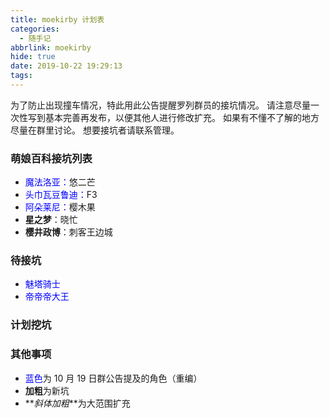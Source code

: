 ```yaml
---
title: moekirby 计划表
categories:
  - 随手记
abbrlink: moekirby
hide: true
date: 2019-10-22 19:29:13
tags:
---
```


为了防止出现撞车情况，特此用此公告提醒罗列群员的接坑情况。
请注意尽量一次性写到基本完善再发布，以便其他人进行修改扩充。
如果有不懂不了解的地方尽量在群里讨论。
想要接坑者请联系管理。

### 萌娘百科接坑列表

- <font color=#0000FF >魔法洛亚：</font>悠二芒
- <font color=#0000FF >头巾瓦豆鲁迪：</font>F3
- <font color=#0000FF >阿朵莱尼：</font>樱木果
- **星之梦**：晓忙
- **樱井政博**：刺客王边城

### 待接坑

- <font color=#0000FF >魅塔骑士</font>
- <font color=#0000FF >帝帝帝大王</font>

### 计划挖坑

### 其他事项

- <font color=#0000FF >蓝色</font>为 10 月 19 日群公告提及的角色（重编）
- **加粗**为新坑
- **_斜体加粗_**为大范围扩充
